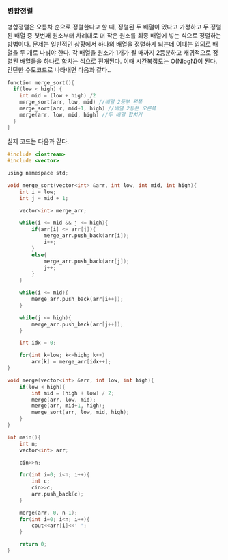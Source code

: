 ### 병합정렬
병합정렬은 오름차 순으로 정렬한다고 할 때, 정렬된 두 배열이 있다고 가정하고 두 정렬된 배열 중 첫번째 원소부터 차례대로 더 작은 원소를 최종 배열에 넣는 식으로 정렬하는 방법이다.
문제는 일반적인 상황에서 하나의 배열을 정렬하게 되는데 이때는 임의로 배열을 두 개로 나눠야 한다. 각 배열을 원소가 1개가 될 때까지 2등분하고 재귀적으로 정렬된 배열들을 하나로 합치는
식으로 전개된다. 이때 시간복잡도는 O(NlogN)이 된다. 간단한 수도코드로 나타내면 다음과 같다..
```c
function merge_sort(){
  if(low < high) {
    int mid = (low + high) /2
    merge_sort(arr, low, mid) //배열 2등분 왼쪽
    merge_sort(arr, mid+1, high) //배열 2등분 오른쪽
    merge(arr, low, mid, high) //두 배열 합치기
  }
}
```
실제 코드는 다음과 같다.
```c
#include <iostream>
#include <vector>

using namespace std;

void merge_sort(vector<int> &arr, int low, int mid, int high){
    int i = low;
    int j = mid + 1;

    vector<int> merge_arr;

    while(i <= mid && j <= high){
        if(arr[i] <= arr[j]){
            merge_arr.push_back(arr[i]);
            i++;
        }
        else{
            merge_arr.push_back(arr[j]);
            j++;
        }
    }

    while(i <= mid){
        merge_arr.push_back(arr[i++]);
    }

    while(j <= high){
        merge_arr.push_back(arr[j++]);
    }

    int idx = 0;

    for(int k=low; k<=high; k++)
        arr[k] = merge_arr[idx++];
}

void merge(vector<int> &arr, int low, int high){
    if(low < high){
        int mid = (high + low) / 2;
        merge(arr, low, mid);
        merge(arr, mid+1, high);
        merge_sort(arr, low, mid, high);
    }
}

int main(){
    int n;
    vector<int> arr;

    cin>>n;

    for(int i=0; i<n; i++){
        int c;
        cin>>c;
        arr.push_back(c);
    }

    merge(arr, 0, n-1);
    for(int i=0; i<n; i++){
        cout<<arr[i]<<' ';
    }

    return 0;
}
```

